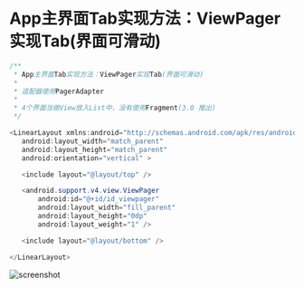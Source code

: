 # App主界面Tab实现方法：ViewPager实现Tab(界面可滑动)

```java
/**
 * App主界面Tab实现方法：ViewPager实现Tab(界面可滑动)
 *
 * 适配器使用PagerAdapter
 *
 * 4个界面当做View放入List中，没有使用Fragment(3.0 推出)
 */
 ```
 
 ```java
 <LinearLayout xmlns:android="http://schemas.android.com/apk/res/android"
    android:layout_width="match_parent"
    android:layout_height="match_parent"
    android:orientation="vertical" >

    <include layout="@layout/top" />

    <android.support.v4.view.ViewPager
        android:id="@+id/id_viewpager"
        android:layout_width="fill_parent"
        android:layout_height="0dp"
        android:layout_weight="1" />

    <include layout="@layout/bottom" />

</LinearLayout>
 ```


![](https://github.com/ykmeory/APP_MainInterface_Tab01/blob/master/img.jpg "screenshot")
